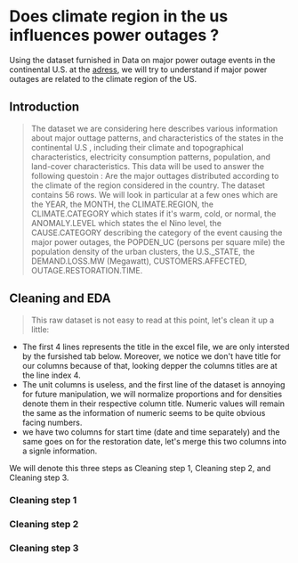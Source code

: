 # Does climate region in the us influences power outages ?
Using the dataset furnished in Data on major power outage events in the continental U.S. at the [adress](https://www.sciencedirect.com/science/article/pii/S2352340918307182), we will try to understand if major power outages are related to the climate region of the US.

## Introduction
> The dataset we are considering here describes various information about major outtage patterns, and characteristics of the states in the continental U.S , including their climate and topographical characteristics, electricity consumption patterns, population, and land-cover characteristics.
This data will be used to answer the following questoin : Are the major outtages distributed according to the climate of the region considered in the country.
The dataset contains 56 rows. We will look in particular at a few ones which are the YEAR, the MONTH, the CLIMATE.REGION, the CLIMATE.CATEGORY which states if it's warm, cold, or normal, the ANOMALY.LEVEL which states the el Nino level, the CAUSE.CATEGORY describing the category of the event causing the major power outages, the POPDEN_UC (persons per square mile) the population density of the urban clusters, the U.S._STATE, the DEMAND.LOSS.MW (Megawatt), CUSTOMERS.AFFECTED, OUTAGE.RESTORATION.TIME.


## Cleaning and EDA

> This raw dataset is not easy to read at this point, let's clean it up a little:
-  The first 4 lines represents the title in the excel file, we are only intersted by the fursished tab below. Moreover, we notice we don't have title for our columns because of that, looking depper the columns titles are at the line index 4. 
- The unit columns is useless, and the first line of the dataset is annoying for future manipulation, we will normalize proportions and for densities denote them in their respective column title. Numeric values will remain the same as the information of numeric seems to be quite obvious facing numbers.
- we have two columns for start time (date and time separately) and the same goes on for the restoration date, let's merge this two columns into a signle information.

We will denote this three steps as Cleaning step 1, Cleaning step 2, and Cleaning step 3.

### Cleaning step 1
### Cleaning step 2
### Cleaning step 3